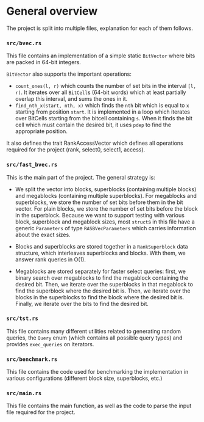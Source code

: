 # General overview

The project is split into multiple files, explanation for each of them follows.

### `src/bvec.rs`

This file contains an implementation of a simple static `BitVector` where bits are packed in 64-bit integers.

`BitVector` also supports the important operations:

- `count_ones(l, r)` which counts the number of set bits in the interval `[l, r)`. It iterates over all `BitCell`s (64-bit words) which at least partially overlap this interval, and sums the ones in it.
- `find_nth_x(start, nth, x)` which finds the `nth` bit which is equal to `x` starting from position `start`. It is implemented in a loop which iterates over BitCells starting from the bitcell containing `s`. When it finds the bit cell which must contain the desired bit, it uses `pdep` to find the appropriate position.

It also defines the trait RankAccessVector which defines all operations required for the project (rank, select0, select1, access).

### `src/fast_bvec.rs`

This is the main part of the project. The general strategy is:

- We split the vector into blocks, superblocks (containing multiple blocks) and megablocks (containing multiple superblocks).
  For megablocks and superblocks, we store the number of set bits before them in the bit vector.
  For plain blocks, we store the number of set bits before the block in the superblock.
  Because we want to support testing with various block, superblock and megablock sizes, most `struct`s in this file have a generic `Parameters` of type `RASBVecParameters`
  which carries information about the exact sizes.

- Blocks and superblocks are stored together in a `RankSuperblock` data structure, which interleaves superblocks and blocks.
  With them, we answer rank queries in O(1).

- Megablocks are stored separately for faster select queries: first, we binary search over megablocks to find the megablock containing the desired bit.
  Then, we iterate over the superblocks in that megablock to find the superblock where the desired bit is.
  Then, we iterate over the blocks in the superblocks to find the block where the desired bit is.
  Finally, we iterate over the bits to find the desired bit.

### `src/tst.rs`

This file contains many different utilities related to generating random queries, the `Query` enum (which contains all possible query types) and
provides `exec_queries` on iterators.

### `src/benchmark.rs`

This file contains the code used for benchmarking the implementation in various configurations (different block size, superblocks, etc.)

### `src/main.rs`

This file contains the main function, as well as the code to parse the input file required for the project.
